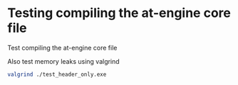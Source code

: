 # Testing compiling the at-engine core file

Test compiling the at-engine core file

Also test memory leaks using valgrind

```sh
valgrind ./test_header_only.exe
```
